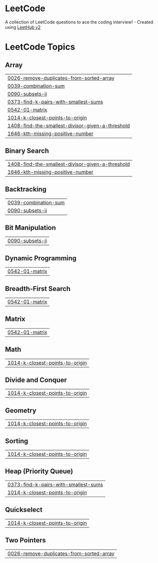 # LeetCode
A collection of LeetCode questions to ace the coding interview! - Created using [LeetHub v2](https://github.com/arunbhardwaj/LeetHub-2.0)

<!---LeetCode Topics Start-->
# LeetCode Topics
## Array
|  |
| ------- |
| [0026-remove-duplicates-from-sorted-array](https://github.com/kirannemani-11/LeetCode/tree/master/0026-remove-duplicates-from-sorted-array) |
| [0039-combination-sum](https://github.com/kirannemani-11/LeetCode/tree/master/0039-combination-sum) |
| [0090-subsets-ii](https://github.com/kirannemani-11/LeetCode/tree/master/0090-subsets-ii) |
| [0373-find-k-pairs-with-smallest-sums](https://github.com/kirannemani-11/LeetCode/tree/master/0373-find-k-pairs-with-smallest-sums) |
| [0542-01-matrix](https://github.com/kirannemani-11/LeetCode/tree/master/0542-01-matrix) |
| [1014-k-closest-points-to-origin](https://github.com/kirannemani-11/LeetCode/tree/master/1014-k-closest-points-to-origin) |
| [1408-find-the-smallest-divisor-given-a-threshold](https://github.com/kirannemani-11/LeetCode/tree/master/1408-find-the-smallest-divisor-given-a-threshold) |
| [1646-kth-missing-positive-number](https://github.com/kirannemani-11/LeetCode/tree/master/1646-kth-missing-positive-number) |
## Binary Search
|  |
| ------- |
| [1408-find-the-smallest-divisor-given-a-threshold](https://github.com/kirannemani-11/LeetCode/tree/master/1408-find-the-smallest-divisor-given-a-threshold) |
| [1646-kth-missing-positive-number](https://github.com/kirannemani-11/LeetCode/tree/master/1646-kth-missing-positive-number) |
## Backtracking
|  |
| ------- |
| [0039-combination-sum](https://github.com/kirannemani-11/LeetCode/tree/master/0039-combination-sum) |
| [0090-subsets-ii](https://github.com/kirannemani-11/LeetCode/tree/master/0090-subsets-ii) |
## Bit Manipulation
|  |
| ------- |
| [0090-subsets-ii](https://github.com/kirannemani-11/LeetCode/tree/master/0090-subsets-ii) |
## Dynamic Programming
|  |
| ------- |
| [0542-01-matrix](https://github.com/kirannemani-11/LeetCode/tree/master/0542-01-matrix) |
## Breadth-First Search
|  |
| ------- |
| [0542-01-matrix](https://github.com/kirannemani-11/LeetCode/tree/master/0542-01-matrix) |
## Matrix
|  |
| ------- |
| [0542-01-matrix](https://github.com/kirannemani-11/LeetCode/tree/master/0542-01-matrix) |
## Math
|  |
| ------- |
| [1014-k-closest-points-to-origin](https://github.com/kirannemani-11/LeetCode/tree/master/1014-k-closest-points-to-origin) |
## Divide and Conquer
|  |
| ------- |
| [1014-k-closest-points-to-origin](https://github.com/kirannemani-11/LeetCode/tree/master/1014-k-closest-points-to-origin) |
## Geometry
|  |
| ------- |
| [1014-k-closest-points-to-origin](https://github.com/kirannemani-11/LeetCode/tree/master/1014-k-closest-points-to-origin) |
## Sorting
|  |
| ------- |
| [1014-k-closest-points-to-origin](https://github.com/kirannemani-11/LeetCode/tree/master/1014-k-closest-points-to-origin) |
## Heap (Priority Queue)
|  |
| ------- |
| [0373-find-k-pairs-with-smallest-sums](https://github.com/kirannemani-11/LeetCode/tree/master/0373-find-k-pairs-with-smallest-sums) |
| [1014-k-closest-points-to-origin](https://github.com/kirannemani-11/LeetCode/tree/master/1014-k-closest-points-to-origin) |
## Quickselect
|  |
| ------- |
| [1014-k-closest-points-to-origin](https://github.com/kirannemani-11/LeetCode/tree/master/1014-k-closest-points-to-origin) |
## Two Pointers
|  |
| ------- |
| [0026-remove-duplicates-from-sorted-array](https://github.com/kirannemani-11/LeetCode/tree/master/0026-remove-duplicates-from-sorted-array) |
<!---LeetCode Topics End-->